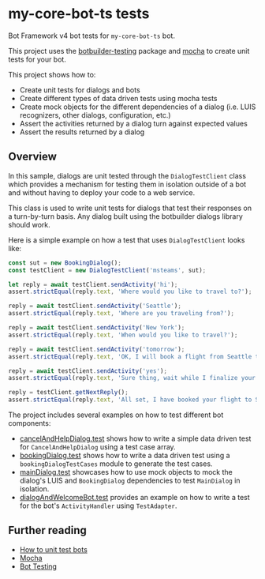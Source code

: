 
# my-core-bot-ts tests

Bot Framework v4 bot tests for `my-core-bot-ts` bot.

This project uses the [botbuilder-testing](https://www.npmjs.com/package/botbuilder-testing) package and [mocha](https://github.com/mochajs/mocha) to create unit tests for your bot.

This project shows how to:

- Create unit tests for dialogs and bots
- Create different types of data driven tests using mocha tests
- Create mock objects for the different dependencies of a dialog (i.e. LUIS recognizers, other dialogs, configuration, etc.)
- Assert the activities returned by a dialog turn against expected values
- Assert the results returned by a dialog

## Overview

In this sample, dialogs are unit tested through the `DialogTestClient` class which provides a mechanism for testing them in isolation outside of a bot and without having to deploy your code to a web service.

This class is used to write unit tests for dialogs that test their responses on a turn-by-turn basis. Any dialog built using the botbuilder dialogs library should work.

Here is a simple example on how a test that uses `DialogTestClient` looks like:

```javascript
const sut = new BookingDialog();
const testClient = new DialogTestClient('msteams', sut);

let reply = await testClient.sendActivity('hi');
assert.strictEqual(reply.text, 'Where would you like to travel to?');

reply = await testClient.sendActivity('Seattle');
assert.strictEqual(reply.text, 'Where are you traveling from?');

reply = await testClient.sendActivity('New York');
assert.strictEqual(reply.text, 'When would you like to travel?');

reply = await testClient.sendActivity('tomorrow');
assert.strictEqual(reply.text, 'OK, I will book a flight from Seattle to New York for tomorrow, Is this Correct?');

reply = await testClient.sendActivity('yes');
assert.strictEqual(reply.text, 'Sure thing, wait while I finalize your reservation...');

reply = testClient.getNextReply();
assert.strictEqual(reply.text, 'All set, I have booked your flight to Seattle for tomorrow');
```

The project includes several examples on how to test different bot components:

- [cancelAndHelpDialog.test](dialogs/cancelAndHelpDialog.test.js) shows how to write a simple data driven test for `CancelAndHelpDialog` using a test case array.
- [bookingDialog.test](dialogs/bookingDialog.test.js) shows how to write a data driven test using a `bookingDialogTestCases` module to generate the test cases.
- [mainDialog.test](dialogs/mainDialog.test.js) showcases how to use mock objects to mock the dialog's LUIS and `BookingDialog` dependencies to test `MainDialog` in isolation.
- [dialogAndWelcomeBot.test](bots/dialogAndWelcomeBot.test.js) provides an example on how to write a test for the bot's `ActivityHandler` using `TestAdapter`.

## Further reading

- [How to unit test bots](https://aka.ms/js-unit-test-docs)
- [Mocha](https://github.com/mochajs/mocha)
- [Bot Testing](https://github.com/microsoft/botframework-sdk/blob/master/specs/testing/testing.md)

